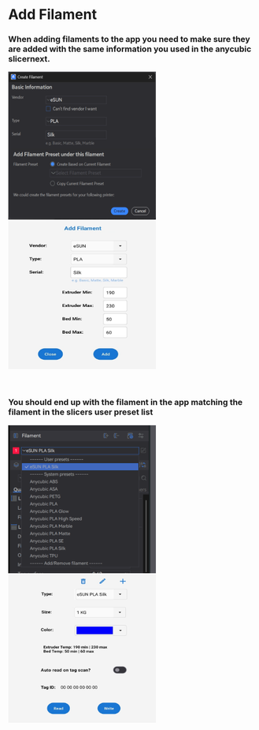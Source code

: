 # Add Filament

### When adding filaments to the app you need to make sure they are added with the same information you used in the anycubic slicernext.

<img src=https://github.com/DnG-Crafts/ACE-RFID/blob/main/docs/Filament/asn_add.png width=300 height=300> <img src=https://github.com/DnG-Crafts/ACE-RFID/blob/main/docs/Filament/app_add.jpg width=300 height=300>

<br>

### You should end up with the filament in the app matching the filament in the slicers user preset list



<img src=https://github.com/DnG-Crafts/ACE-RFID/blob/main/docs/Filament/asn_list.png width=300 height=300> <img src=https://github.com/DnG-Crafts/ACE-RFID/blob/main/docs/Filament/app_list.jpg width=300 height=300>

